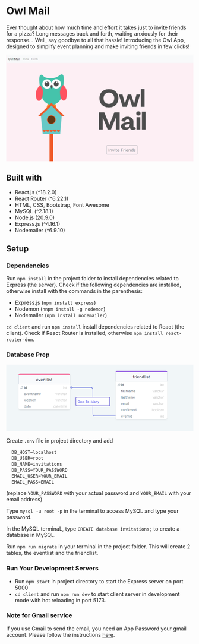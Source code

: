 # Owl Mail

Ever thought about how much time and effort it takes just to invite friends for a pizza? Long messages back and forth, waiting anxiously for their response... Well, say goodbye to all that hassle! Introducing the Owl App, designed to simplify event planning and make inviting friends in few clicks!

![homepage](homepage.png)

## Built with

- React.js (^18.2.0)
- React Router (^6.22.1)
- HTML, CSS, Bootstrap, Font Awesome
- MySQL (^2.18.1)
- Node.js (20.9.0)
- Express.js (^4.16.1)
- Nodemailer (^6.9.10)

## Setup

### Dependencies

Run `npm install` in the project folder to install dependencies related to Express (the server). Check if the following dependencies are installed, otherwise install with the commands in the parenthesis:

- Express.js (`npm install express`)
- Nodemon (`nnpm install -g nodemon`)
- Nodemailer (`npm install nodemailer`)

`cd client` and run `npm install` install dependencies related to React (the client). Check if React Router is installed, otherwise `npm install react-router-dom`.

### Database Prep

![database](db-modeling.png)

Create `.env` file in project directory and add

```
  DB_HOST=localhost
  DB_USER=root
  DB_NAME=invitations
  DB_PASS=YOUR_PASSWORD
  EMAIL_USER=YOUR_EMAIL
  EMAIL_PASS=EMAIL
```

(replace `YOUR_PASSWORD` with your actual password and `YOUR_EMAIL` with your email address)

Type `mysql -u root -p` in the terminal to access MySQL and type your password.

In the MySQL terminaL, type `CREATE database invitations;` to create a database in MySQL.

Run `npm run migrate` in your terminal in the project folder. This will create 2 tables, the eventlist and the friendlist.

### Run Your Development Servers

- Run `npm start` in project directory to start the Express server on port 5000
- `cd client` and run `npm run dev` to start client server in development mode with hot reloading in port 5173.

### Note for Gmail service

If you use Gmail to send the email, you need an App Password your gmail account. Please follow the instructions [here](https://medium.com/@y.mehnati_49486/how-to-send-an-email-from-your-gmail-account-with-nodemailer-837bf09a7628).
